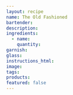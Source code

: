 ```yaml
---
layout: recipe
name: The Old Fashioned
bartender:
description:
ingredients:
  - name:
    quantity:
garnish:
glass:
instructions_html:
image:
tags:
products:
featured: false
---
```

